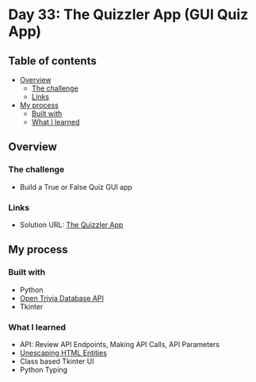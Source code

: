 # Day 33: The Quizzler App (GUI Quiz App)

## Table of contents

- [Overview](#overview)
  - [The challenge](#the-challenge)
  - [Links](#links)
- [My process](#my-process)
  - [Built with](#built-with)
  - [What I learned](#what-i-learned)

## Overview

### The challenge

- Build a True or False Quiz GUI app

### Links

- Solution URL: [The Quizzler App](https://github.com/Mikerniker/100_Days_of_Python/tree/main/Day34)

## My process

### Built with

- Python
- [Open Trivia Database API](https://opentdb.com/api_config.php)
- Tkinter


### What I learned
- API: Review API Endpoints, Making API Calls, API Parameters
- [Unescaping HTML Entities](https://www.freeformatter.com/html-escape.html)
- Class based Tkinter UI
- Python Typing



